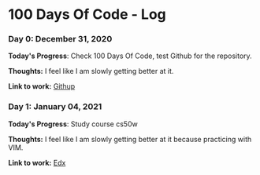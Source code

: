 # 100 Days Of Code - Log

### Day 0: December 31, 2020

**Today's Progress**: Check 100 Days Of Code, test Github for the repository.

**Thoughts:** I feel like I am slowly getting better at it.

**Link to work:** [Githup](https://github.com/quanvt/100-days-of-code)

### Day 1: January 04, 2021

**Today's Progress**: Study course cs50w 

**Thoughts:** I feel like I am slowly getting better at it because practicing with VIM.

**Link to work:** [Edx](hhttps://learning.edx.org/course/course-v1:HarvardX+CS50W+Web/block-v1:HarvardX+CS50W+Web+type@sequential+block@2adc64be866f4d8e99eaf5910ba40f7)


